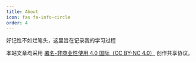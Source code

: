 ```yaml
---
title: About
icon: fas fa-info-circle
order: 4
---
```


[comment]: <> (> Add Markdown syntax content to file `_tabs/about.md`{: .filepath } and it will show up on this page.)

[comment]: <> ({: .prompt-tip })

好记性不如烂笔头，这里旨在记录我的学习过程

本站文章均采用 [署名-非商业性使用 4.0 国际（CC BY-NC 4.0）](https://creativecommons.org/licenses/by-nc/4.0/deed.zh) 创作共享协议。
